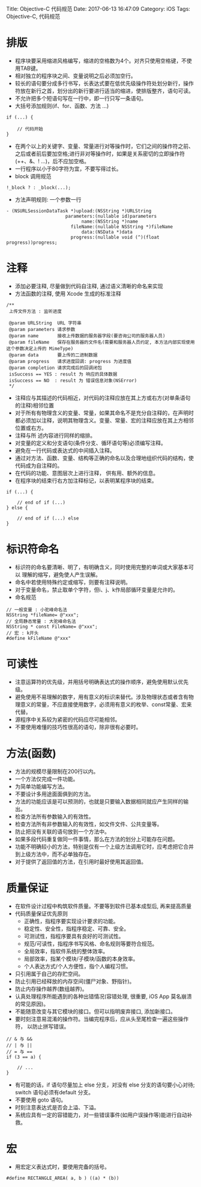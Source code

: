 Title: Objective-C 代码规范
Date: 2017-06-13 16:47:09
Category: iOS
Tags: Objective-C, 代码规范

排版
===

* 程序块要采用缩进风格编写，缩进的空格数为4个。对齐只使用空格键，不使用TAB键。
* 相对独立的程序块之间、变量说明之后必须加空行。
* 较长的语句要分成多行书写，长表达式要在低优先级操作符处划分新行，操作符放在新行之首，划分出的新行要进行适当的缩进，使排版整齐，语句可读。
* 不允许把多个短语句写在一行中，即一行只写一条语句。
* 大括号添加规则(if、for、函数、方法 ...)

```objc
if (...) {

    // 代码开始
}
```

* 在两个以上的关键字、变量、常量进行对等操作时，它们之间的操作符之前、 之后或者前后要加空格;进行非对等操作时，如果是关系密切的立即操作符(++、&、! ...)，后不应加空格。
* 一行程序以小于80字符为宜，不要写得过长。
* block 调用规范

```objc
!_block ? : _block(...);
```

* 方法声明规则: 一个参数一行

```objc
- (NSURLSessionDataTask *)upload:(NSString *)URLString
                      parameters:(nullable id)parameters
                            name:(NSString *)name
                        fileName:(nullable NSString *)fileName
                            data:(NSData *)data
                        progress:(nullable void (^)(float progress))progress;
```

注释
===

* 添加必要注释, 尽量做到代码自注释, 通过语义清晰的命名来实现
* 方法函数的注释, 使用 Xcode 生成的标准注释

```objc
/**
 上传文件方法 : 监听进度
 
 @param URLString  URL 字符串
 @param parameters 请求参数
 @param name       接收上传数据的服务器字段(要咨询公司的服务器人员)
 @param fileName   保存在服务器的文件名(需要和服务器人员约定, 本方法内部实现使用这个参数决定上传的 MimeType)
 @param data       要上传的二进制数据
 @param progress   请求进度回调: progress 为进度值
 @param completion 请求完成后的回调闭包
 isSuccess == YES : result 为 响应的具体数据
 isSuccess == NO  : result 为 错误信息对象(NSError)
 */
```

* 注释应与其描述的代码相近，对代码的注释应放在其上方或右方(对单条语句的注释)相邻位置
* 对于所有有物理含义的变量、常量，如果其命名不是充分自注释的，在声明时都必须加以注释，说明其物理含义。变量、常量、宏的注释应放在其上方相邻位置或右方。
* 注释与所 述内容进行同样的缩排。
* 对变量的定义和分支语句(条件分支、循环语句等)必须编写注释。
* 避免在一行代码或表达式的中间插入注释。
* 通过对方法、函数、变量、结构等正确的命名以及合理地组织代码的结构，使代码成为自注释的。
* 在代码的功能、意图层次上进行注释， 供有用、额外的信息。
* 在程序块的结束行右方加注释标记，以表明某程序块的结束。

```objc
if (...) {

    // end of if (...)
} else {

    // end of if (...) else
}
```

标识符命名
========

* 标识符的命名要清晰、明了，有明确含义，同时使用完整的单词或大家基本可以 理解的缩写，避免使人产生误解。
* 命名中若使用特殊约定或缩写，则要有注释说明。
* 对于变量命名，禁止取单个字符，但i、j、k作局部循环变量是允许的。
* 命名规范

```objc
// 一般变量 : 小驼峰命名法
NSString *fileName= @"xxx";
// 全局静态常量 : 大驼峰命名法
NSString * const FileName= @"xxx";
// 宏 : k开头
#define kFileName @"xxx"
```

可读性
=====

* 注意运算符的优先级，并用括号明确表达式的操作顺序，避免使用默认优先级。
* 避免使用不易理解的数字，用有意义的标识来替代。涉及物理状态或者含有物理意义的常量，不应直接使用数字，必须用有意义的枚举、const常量、宏来代替。
* 源程序中关系较为紧密的代码应尽可能相邻。
* 不要使用难懂的技巧性很高的语句，除非很有必要时。

方法(函数)
========

* 方法的规模尽量限制在200行以内。
* 一个方法仅完成一件功能。
* 为简单功能编写方法。
* 不要设计多用途面面俱到的方法。
* 方法的功能应该是可以预测的，也就是只要输入数据相同就应产生同样的输出。
* 检查方法所有参数输入的有效性。
* 检查方法所有非参数输入的有效性，如文件文件、公共变量等。
* 防止把没有关联的语句放到一个方法中。
* 如果多段代码重复做同一件事情，那么在方法的划分上可能存在问题。
* 功能不明确较小的方法，特别是仅有一个上级方法调用它时，应考虑把它合并到上级方法中，而不必单独存在。
* 对于提供了返回值的方法，在引用时最好使用其返回值。

质量保证
=======

* 在软件设计过程中构筑软件质量。不要等到软件已基本成型后, 再来提高质量
* 代码质量保证优先原则
    * 正确性，指程序要实现设计要求的功能。
    * 稳定性、安全性，指程序稳定、可靠、安全。
    * 可测试性，指程序要具有良好的可测试性。
    * 规范/可读性，指程序书写风格、命名规则等要符合规范。
    * 全局效率，指软件系统的整体效率。
    * 局部效率，指某个模块/子模块/函数的本身效率。
    * 个人表达方式/个人方便性，指个人编程习惯。
* 只引用属于自己的存贮空间。
* 防止引用已经释放的内存空间(僵尸对象、野指针)。
* 防止内存操作越界(数组越界)。
* 认真处理程序所能遇到的各种出错情况(容错处理, 很重要, iOS App 莫名崩溃的常见原因)。
* 不能随意改变与其它模块的接口。但可以指明废弃接口, 添加新接口。
* 要时刻注意易混淆的操作符。当编完程序后，应从头至尾检查一遍这些操作符， 以防止拼写错误。

```objc
// & 与 &&
// | 与 ||
// = 与 ==
if (3 == a) {
    
    // ... 
}
```

* 有可能的话，if 语句尽量加上 else 分支，对没有 else 分支的语句要小心对待; switch 语句必须有default 分支。
* 不要使用 goto 语句。
* 时刻注意表达式是否会上溢、下溢。
* 系统应具有一定的容错能力，对一些错误事件(如用户误操作等)能进行自动补救。

宏
===

* 用宏定义表达式时，要使用完备的括号。

```objc
#define RECTANGLE_AREA( a, b ) ((a) * (b))
```



